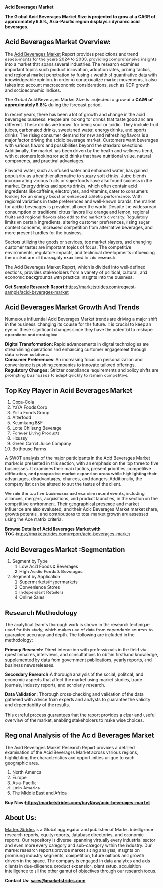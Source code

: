 <p><strong>Acid Beverages Market</strong></p>
<p><strong>The Global Acid Beverages Market Size is projected to grow at a CAGR of approximately 6.8%, Asia-Pacific region displays a dynamic acid beverages.</strong></p>
<h2>Acid Beverages Market Overview:</h2>
<p>The <a href="https://marketstrides.com/report/acid-beverages-market">Acid Beverages Market</a> Report provides predictions and trend assessments for the years 2024 to 2033, providing comprehensive insights into a market that spans several industries. The research examines important topics such product innovation, adoption rates, pricing tactics, and regional market penetration by fusing a wealth of quantitative data with knowledgeable opinion. In order to contextualize market movements, it also takes into account macroeconomic considerations, such as GDP growth and socioeconomic indices.</p>
<p>The Global Acid Beverages Market Size is projected to grow at a <strong>CAGR of approximately 6.8%</strong> during the forecast period.</p>
<p>In recent years, there has been a lot of growth and change in the acid beverages business. People are looking for drinks that taste good and are different. These drinks are known for being sour or acidic. They include fruit juices, carbonated drinks, sweetened water, energy drinks, and sports drinks. The rising consumer demand for new and refreshing flavors is a major factor driving the acidic beverage market. Customers want beverages with various flavors and possibilities beyond the standard selections. Additionally, the market has been driven by the health and wellness trend, with customers looking for acid drinks that have nutritional value, natural components, and practical advantages.</p>
<p>Flavored water, such as infused water and enhanced water, has gained popularity as a healthier alternative to sugary soft drinks. Juice blends incorporating various fruits or superfoods have also found success in the market. Energy drinks and sports drinks, which often contain acid ingredients like caffeine, electrolytes, and vitamins, cater to consumers looking for an energy boost or enhanced athletic performance. With regional variations in taste preferences and well-known brands, the market for acidic beverages is prevalent all over the world. Despite the widespread consumption of traditional citrus flavors like orange and lemon, regional fruits and regional flavors also add to the market's diversity. Regulatory limits on certain ingredients, altering customer preferences, rising sugar content concerns, increased competition from alternative beverages, and more present hurdles for the business.</p>
<p>Sectors utilizing the goods or services, top market players, and changing customer tastes are important topics of focus. The competitive environments, regulatory impacts, and technical developments influencing the market are all thoroughly examined in this research.</p>
<p>The Acid Beverages Market Report, which is divided into well-defined sections, provides stakeholders from a variety of political, cultural, and economic backgrounds with practical insights into the business.</p>
<p><strong>Get Sample Research Report:</strong><a href="https://marketstrides.com/request-sample/acid-beverages-market">https://marketstrides.com/request-sample/acid-beverages-market</a></p>
<h2>Acid Beverages Market Growth And Trends</h2>
<p>Numerous influential Acid Beverages Market trends are driving a major shift in the business, changing its course for the future. It is crucial to keep an eye on these significant changes since they have the potential to reshape operations and strategies:</p>
<p><strong>Digital Transformation:</strong> Rapid advancements in digital technologies are streamlining operations and enhancing customer engagement through data-driven solutions.<br /><strong>Consumer Preferences:</strong> An increasing focus on personalization and convenience is pushing companies to innovate tailored offerings.<br /><strong>Regulatory Changes:</strong> Stricter compliance requirements and policy shifts are prompting businesses to adapt quickly to remain competitive.</p>
<h2>Top Key Player in Acid Beverages Market</h2>
<ol>
<li>Coca-Cola</li>
<li>YaYA Foods Corp</li>
<li>Yinlu Foods Group</li>
<li>Alterfood</li>
<li>Keumkang B&amp;F</li>
<li>Lotte Chilsung Beverage</li>
<li>Forever Living Products</li>
<li>Houssy</li>
<li>Green Carrot Juice Company</li>
<li>Bolthouse Farms</li>
</ol>
<p>A SWOT analysis of the major participants in the Acid Beverages Market market is presented in this section, with an emphasis on the top three to five businesses. It examines their main tactics, present priorities, competitive difficulties, and prospective market expansion areas while highlighting their advantages, disadvantages, chances, and dangers. Additionally, the company list can be altered to suit the tastes of the client.</p>
<p>We rate the top five businesses and examine recent events, including alliances, mergers, acquisitions, and product launches, in the section on the competitive environment. Their geographical presence and market influence are also evaluated, and their Acid Beverages Market market share, growth potential, and contributions to total market growth are assessed using the Ace matrix criteria.</p>
<p><strong>Browse Details of Acid Beverages Market with TOC:</strong><a href="https://marketstrides.com/report/acid-beverages-market">https://marketstrides.com/report/acid-beverages-market</a></p>
<h2>Acid Beverages Market :Segmentation</h2>
<ol>
<li>Segment by Type
<ol>
<li>Low Acid Foods &amp; Beverages</li>
<li>High Acidic Foods &amp; Beverages</li>
</ol>
</li>
<li>Segment by Application
<ol>
<li>Supermarkets/Hypermarkets</li>
<li>Convenience Stores</li>
<li>Independent Retailers</li>
<li>Online Sales</li>
</ol>
</li>
</ol>
<h2>Research Methodology</h2>
<p>The analytical team's thorough work is shown in the research technique used for this study, which makes use of data from dependable sources to guarantee accuracy and depth. The following are included in the methodology:</p>
<p><strong>Primary Research:</strong> Direct interaction with professionals in the field via questionnaires, interviews, and consultations to obtain firsthand knowledge, supplemented by data from government publications, yearly reports, and business news releases.</p>
<p><strong>Secondary Research:</strong>A&nbsp;thorough analysis of the social, political, and economic aspects that affect the market using market studies, trade journals, industry reports, and scholarly research.</p>
<p><strong>Data Validation:</strong>&nbsp;Thorough cross-checking and validation of the data gathered with advice from experts and analysts to guarantee the validity and dependability of the results. <br /><br />This careful process guarantees that the report provides a clear and useful overview of the market, enabling stakeholders to make wise choices.</p>
<h2>Regional Analysis of the Acid Beverages Market</h2>
<p>The Acid Beverages Market Research Report provides a detailed examination of the Acid Beverages Market across various regions, highlighting the characteristics and opportunities unique to each geographic area.</p>
<ol>
<li>North America</li>
<li>Europe</li>
<li>Asia-Pacific</li>
<li>Latin America</li>
<li>The Middle East and Africa</li>
</ol>
<p><strong>Buy Now:<a href="https://marketstrides.com/buyNow/acid-beverages-market?price=single_price">https://marketstrides.com/buyNow/acid-beverages-market</a></strong></p>
<h2>About Us:</h2>
<p><a href="https://marketstrides.com/">Market Strides</a> is a Global aggregator and publisher of Market intelligence research reports, equity reports, database directories, and economic reports. Our repository is diverse, spanning virtually every industrial sector and even more every category and sub-category within the industry. Our market research reports provide market sizing analysis, insights on promising industry segments, competition, future outlook and growth drivers in the space. The company is engaged in data analytics and aids clients in due-diligence, product expansion, plant setup, acquisition intelligence to all the other gamut of objectives through our research focus.</p>
<p><strong>Contact Us: <a href="mailto:sales@marketstrides.com">sales@marketstrides.com</a></strong></p>
